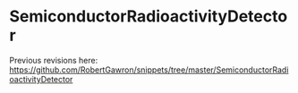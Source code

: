 # SemiconductorRadioactivityDetector

Previous revisions here: https://github.com/RobertGawron/snippets/tree/master/SemiconductorRadioactivityDetector
